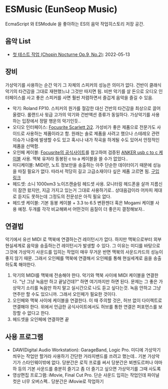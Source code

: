 # ESMusic (EunSeop Music)

EcmaScript 와 ESModule 을 좋아하는 ES의 음악 작업히스토리 저장 공간.

## 음악 List

- [첫 테스트 작업 (Chopin Nocturne Op.9, No.2)](https://raw.githubusercontent.com/LimEunSeop/ESMusic/main/TestRecording/FirstProject%20-%202022%3A05%3A13%207.45%20PM.m4a): 2022-05-13

## 장비

가상악기를 사용하는 순간 악기 그 자체의 스피커의 성능은 의미가 없다. 건반이 클래식악기의 타건감을 그대로 재현했느냐 그것만 따지면 됨. 비싼 악기를 살 돈으로 오디오 인터페이스를 사고 좋은 스피커를 사면 훨씬 저렴하면서 즐겁게 음악을 즐길 수 있음.

- 악기: Roland FP10. 스피커의 원가를 절감한 대신 건반의 타건감을 최상으로 끌어올렸다. 롤랜드사 윗급 고가의 악기와 건반액션 종류가 동일하다. 가상악기를 사용하는 입장에서 정말 행운의 악기인듯..
- 오디오 인터페이스: [Focusrite Scarlett 2i2](https://focusrite.com/ko/usb-audio-interface/scarlett/scarlett-2i2). 가성비가 좋은 제품으로 전문가도 사이드로 사용하는 제품이라고 함. 원래는 솔로 제품을 사려고 했으나 스테레오 관련 이슈가 나중에 발생할 수도 있고 혹시나 내가 작곡을 하게될 수도 있어서 안정적인 제품을 선택함.
- 오인페 케이블: [Focusrite의 공식사이트](https://support.focusrite.com/hc/en-gb/articles/360007885360-Scarlett-3rd-Gen-USB-C-to-USB-C-connectivity-)를 참고하여 검증된 [ANKER usb c to c 케이블](https://smartstore.naver.com/anker/products/6031900318?NaPm=ct%3Dl35f6f0b%7Cci%3Dcheckout%7Ctr%3Dppc%7Ctrx%3D%7Chk%3Dd8e93c15367f842d9015b45d018b69f05090159e) 사용. 맥북 유저라 동봉된 c to a 케이블을 쓸 수가 없었다..
- 미디케이블: MIDI란, 노트 정보만을 송출하는 아주 단순한 데이터이기 때문에 성능을 따질 필요가 없다. 따라서 적당히 길고 고급소재이다 싶은 제품 고르면 됨. [구입 링크](https://inflow.pay.naver.com/rd?no=510819782&tr=ppc&pType=P&retUrl=https%3A%2F%2Fsmartstore.naver.com%2Fmain%2Fproducts%2F5882371174&vcode=uRdNG%2BTyddsKf%2Bh1MSzXj%2BmF0g3tI732njFSPgWUWcSpFxsxHa1RcRwHVJhfAV0ov7ilUSoYDzaPwlp%2Fa%2BrUNodS%2F3K%2Fh5GXH%2FESJhKbE%2BYHsReNIibwb5Ms85Xf2PKd)
- 헤드셋: 소니 1000xm3 노이즈캔슬링 헤드셋 사용. 모니터링 헤드폰을 살까 지름신이 잠깐 왔지만, 지금 가지고 있는거 그대로 사용하기로.. 상대음감이라 어차피 제대로 듣지도 못하는데 그정도의 전문성은 아직 필요 없다.
- 헤드셋 케이블: 기본 동봉 케이블 + 3.3 to 6.5 변환젠더 혹은 Mogami 케이블 사용 예정. 두개를 각각 비교해봐서 어떤것이 음질이 더 좋은지 결정해보자..

## 연결법

악기에서 유선 MIDI 로 맥북에 연결하는건 레이턴시가 없다. 하지만 맥북으로부터 외부 현실세계로 음악을 송출하는건 레이턴시가 발생할 수 있다. 그 이유는 미디를 바탕으로 그것에 가상악기 사운드를 입히는 작업이 매우 무거운 반면 맥북의 사운드카드의 성능이 좋지 않기 때문. 그래서 오인페를 맥북에 연결해서 오인페를 통해 현실세계로 음을 송출하도록 해야한다.

1. 악기의 MIDI를 맥북에 전송해야 한다. 악기와 맥북 사이에 MIDI 케이블을 연결한다.  "난 그냥 녹음만 하고 끝날건데?" 하면 여기까지만 하면 된다. 문제는 그 좋은 가상악기 소리를 녹음만 하지 말고 실시간으로 나도 듣고 싶다는것. 녹음 안하고 그냥 연주만 할 수도 있으니까. 그래서 오인페가 필요한 것이다.
2. 오인페와 맥북 사이에 케이블을 연결한다. 이 때 주의할 것은, 허브 없이 다이렉트로 연결해야 한다. 위에서 언급한 공식사이트에서도 허브를 통한 연결은 퍼포먼스를 보장할 수 없다고 한다.
3. 헤드셋을 오인페에 연결하면 끝

## 사용 프로그램

- DAW(Digital Audio Workstation): GarageBand, Logic Pro. 미디에 가상악기 씌우는 작업만 할거라 사용하기 간단한 거라지밴드를 쓰려고 했는데.. 기본 가상악기가 스타인웨이밖에 없다. 당분간은 로직 프로를 써서 당분간은 뵈젠도르퍼나 야마하 등의 기본 사운드를 충분히 즐기고 좀 더 즐기고 싶으면 가상악기를 그때 사도록
- 영상편집 프로그램: iMovie, Final Cut Pro. 단순 사운드 입히는 작업인데 파이널컷은 너무 오버스펙.. 당분간은 iMovie로 작업하기
